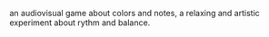 an audiovisual game about colors and notes, a relaxing and artistic experiment about rythm and balance.